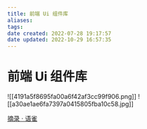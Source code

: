 ```yaml
---
title: 前端 Ui 组件库
aliases: 
tags: 
date created: 2022-07-28 19:17:57
date updated: 2022-10-29 16:57:35
---
```


# 前端 Ui 组件库

![[4191a5f8695fa00a6f42af3cc99f906.png]] ![[a30ae1ae6fa7397a0415805fba10c58.jpg]]

[摘录 · 语雀](https://www.yuque.com/docs/share/5eced5d5-2c63-4232-a56f-23dc103551ba?#)
